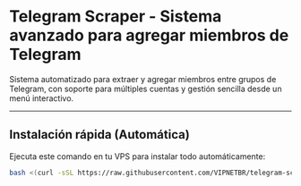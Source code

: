 # Telegram Scraper - Sistema avanzado para agregar miembros de Telegram

Sistema automatizado para extraer y agregar miembros entre grupos de Telegram, con soporte para múltiples cuentas y gestión sencilla desde un menú interactivo.

---

## Instalación rápida (Automática)

Ejecuta este comando en tu VPS para instalar todo automáticamente:

```bash
bash <(curl -sSL https://raw.githubusercontent.com/VIPNETBR/telegram-scraper/main/instalar.sh)
